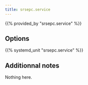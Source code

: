 ```yaml
---
title: srsepc.service
---
```


{{% provided_by "srsepc.service" %}}

## Options

{{% systemd_unit "srsepc.service" %}}

## Additionnal notes

Nothing here.